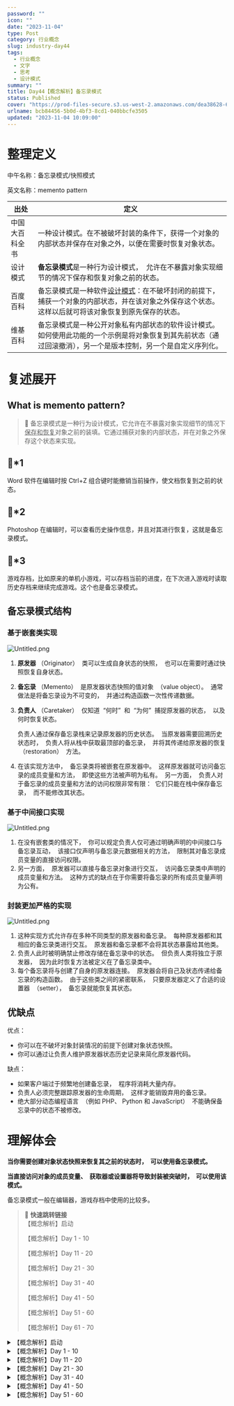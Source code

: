 ```yaml
---
password: ""
icon: ""
date: "2023-11-04"
type: Post
category: 行业概念
slug: industry-day44
tags:
  - 行业概念
  - 文字
  - 思考
  - 设计模式
summary: ""
title: Day44【概念解析】备忘录模式
status: Published
cover: "https://prod-files-secure.s3.us-west-2.amazonaws.com/dea38628-64dc-40fd-8d17-2efa87e3d554/86f96968-f617-4740-a539-e383d7d7f980/jon-tyson-P2aOvMMUJnY-unsplash.jpg?X-Amz-Algorithm=AWS4-HMAC-SHA256&X-Amz-Content-Sha256=UNSIGNED-PAYLOAD&X-Amz-Credential=AKIAT73L2G45HZZMZUHI%2F20231121%2Fus-west-2%2Fs3%2Faws4_request&X-Amz-Date=20231121T120308Z&X-Amz-Expires=3600&X-Amz-Signature=21e3e7ede9289ce7551d5db4344101c489f818dae962c8e06b2475a25f80027e&X-Amz-SignedHeaders=host&x-id=GetObject"
urlname: bcb84456-5b0d-4bf3-8cd1-040bbcfe3505
updated: "2023-11-04 10:09:00"
---
```


# 整理定义

中午名称：备忘录模式/快照模式

英文名称：memento pattern

| 出处           | 定义                                                                                                                                                                                                                                            |
| -------------- | ----------------------------------------------------------------------------------------------------------------------------------------------------------------------------------------------------------------------------------------------- |
| 中国大百科全书 | 一种设计模式。在不被破坏封装的条件下，获得一个对象的内部状态并保存在对象之外，以便在需要时恢复对象状态。                                                                                                                                        |
| 设计模式       | **备忘录模式**是一种行为设计模式，  允许在不暴露对象实现细节的情况下保存和恢复对象之前的状态。                                                                                                                                                  |
| 百度百科       | 备忘录模式是一种软件[设计模式](https://baike.baidu.com/item/%E8%AE%BE%E8%AE%A1%E6%A8%A1%E5%BC%8F?fromModule=lemma_inlink)：在不破坏封闭的前提下，捕获一个对象的内部状态，并在该对象之外保存这个状态。这样以后就可将该对象恢复到原先保存的状态。 |
| 维基百科       | 备忘录模式是一种公开对象私有内部状态的软件设计模式。 如何使用此功能的一个示例是将对象恢复到其先前状态（通过回滚撤消），另一个是版本控制，另一个是自定义序列化。                                                                                 |

# 复述展开

## What is memento pattern?

> 📌 备忘录模式是一种行为设计模式，它允许在不暴露对象实现细节的情况下<u>保存和恢复</u>对象之前的装填。它通过捕获对象的内部状态，并在对象之外保存这个状态来实现。

## 🌰\*1

Word 软件在编辑时按 Ctrl+Z 组合键时能撤销当前操作，使文档恢复到之前的状态。

## 🌰\*2

Photoshop 在编辑时，可以查看历史操作信息，并且对其进行恢复，这就是备忘录模式。

## 🌰\*3

游戏存档，比如原来的单机小游戏，可以存档当前的进度，在下次进入游戏时读取历史存档来继续完成游戏。这个也是备忘录模式。

## 备忘录模式结构

### 基于嵌套类实现

![Untitled.png](https://prod-files-secure.s3.us-west-2.amazonaws.com/dea38628-64dc-40fd-8d17-2efa87e3d554/df5900f9-a872-49cd-a5eb-a55c0a894acb/Untitled.png?X-Amz-Algorithm=AWS4-HMAC-SHA256&X-Amz-Content-Sha256=UNSIGNED-PAYLOAD&X-Amz-Credential=AKIAT73L2G45HZZMZUHI%2F20231121%2Fus-west-2%2Fs3%2Faws4_request&X-Amz-Date=20231121T120413Z&X-Amz-Expires=3600&X-Amz-Signature=e14029db6458a3bd0070bf42b109f4b04a72ba94a7f8ebb23685f68972e89d8e&X-Amz-SignedHeaders=host&x-id=GetObject)

1. **原发器** （Originator）  类可以生成自身状态的快照，  也可以在需要时通过快照恢复自身状态。
2. **备忘录** （Memento）  是原发器状态快照的值对象  （value object）。  通常做法是将备忘录设为不可变的，  并通过构造函数一次性传递数据。
3. **负责人** （Caretaker）  仅知道  “何时”  和  “为何”  捕捉原发器的状态，  以及何时恢复状态。

   负责人通过保存备忘录栈来记录原发器的历史状态。  当原发器需要回溯历史状态时，  负责人将从栈中获取最顶部的备忘录，  并将其传递给原发器的恢复  （restoration）  方法。

4. 在该实现方法中，  备忘录类将被嵌套在原发器中。  这样原发器就可访问备忘录的成员变量和方法，  即使这些方法被声明为私有。  另一方面，  负责人对于备忘录的成员变量和方法的访问权限非常有限：  它们只能在栈中保存备忘录，  而不能修改其状态。

### 基于中间接口实现

![Untitled.png](https://prod-files-secure.s3.us-west-2.amazonaws.com/dea38628-64dc-40fd-8d17-2efa87e3d554/7781b823-f563-42ec-80ca-397a9f855474/Untitled.png?X-Amz-Algorithm=AWS4-HMAC-SHA256&X-Amz-Content-Sha256=UNSIGNED-PAYLOAD&X-Amz-Credential=AKIAT73L2G45HZZMZUHI%2F20231121%2Fus-west-2%2Fs3%2Faws4_request&X-Amz-Date=20231121T120413Z&X-Amz-Expires=3600&X-Amz-Signature=ec45a19ac624477dfa33038ffd1c3dc53eb6baa9a2937643b9b4c636b0bbb6d4&X-Amz-SignedHeaders=host&x-id=GetObject)

1. 在没有嵌套类的情况下，  你可以规定负责人仅可通过明确声明的中间接口与备忘录互动，  该接口仅声明与备忘录元数据相关的方法，  限制其对备忘录成员变量的直接访问权限。
2. 另一方面，  原发器可以直接与备忘录对象进行交互，  访问备忘录类中声明的成员变量和方法。  这种方式的缺点在于你需要将备忘录的所有成员变量声明为公有。

### **封装更加严格的实现**

![Untitled.png](https://prod-files-secure.s3.us-west-2.amazonaws.com/dea38628-64dc-40fd-8d17-2efa87e3d554/68057d87-51d2-476b-9532-26a50bead354/Untitled.png?X-Amz-Algorithm=AWS4-HMAC-SHA256&X-Amz-Content-Sha256=UNSIGNED-PAYLOAD&X-Amz-Credential=AKIAT73L2G45HZZMZUHI%2F20231121%2Fus-west-2%2Fs3%2Faws4_request&X-Amz-Date=20231121T120413Z&X-Amz-Expires=3600&X-Amz-Signature=b8a2303b5266537b94ca5896212f563695293990dee049d58d506f00dcc19a5e&X-Amz-SignedHeaders=host&x-id=GetObject)

1. 这种实现方式允许存在多种不同类型的原发器和备忘录。  每种原发器都和其相应的备忘录类进行交互。  原发器和备忘录都不会将其状态暴露给其他类。
2. 负责人此时被明确禁止修改存储在备忘录中的状态。  但负责人类将独立于原发器，  因为此时恢复方法被定义在了备忘录类中。
3. 每个备忘录将与创建了自身的原发器连接。  原发器会将自己及状态传递给备忘录的构造函数。  由于这些类之间的紧密联系，  只要原发器定义了合适的设置器  （setter），  备忘录就能恢复其状态。

## 优缺点

优点：

- 你可以在不破坏对象封装情况的前提下创建对象状态快照。
- 你可以通过让负责人维护原发器状态历史记录来简化原发器代码。

缺点：

- 如果客户端过于频繁地创建备忘录，  程序将消耗大量内存。
- 负责人必须完整跟踪原发器的生命周期，  这样才能销毁弃用的备忘录。
- 绝大部分动态编程语言  （例如 PHP、 Python 和 JavaScript）  不能确保备忘录中的状态不被修改。

# 理解体会

**当你需要创建对象状态快照来恢复其之前的状态时，  可以使用备忘录模式。**

**当直接访问对象的成员变量、  获取器或设置器将导致封装被突破时，  可以使用该模式。**

备忘录模式一般在编辑器，游戏存档中使用的比较多。

> 📌 **快速跳转链接**  
> 【概念解析】启动
>
> 【概念解析】Day 1 - 10
>
> 【概念解析】Day 11 - 20
>
> 【概念解析】Day 21 - 30
>
> 【概念解析】Day 31 - 40
>
> 【概念解析】Day 41 - 50
>
> 【概念解析】Day 51 - 60
>
> 【概念解析】Day 61 - 70

<details>
<summary>【概念解析】启动</summary>

[bookmark](https://kuangyichen.com/article/industry)

[bookmark](https://kuangyichen.com/article/start-industry-100-words)

</details>

<details>
<summary>【概念解析】Day 1 - 10</summary>

[bookmark](https://kuangyichen.com/article/industry-day1)

[bookmark](https://kuangyichen.com/article/industry-day2)

[bookmark](https://kuangyichen.com/article/industry-day3)

[bookmark](https://kuangyichen.com/article/industry-day4)

[bookmark](https://kuangyichen.com/article/industry-day5)

[bookmark](https://kuangyichen.com/article/industry-day6)

[bookmark](https://kuangyichen.com/article/industry-day7)

[bookmark](https://kuangyichen.com/article/industry-day8)

[bookmark](https://kuangyichen.com/article/industry-day9)

[bookmark](https://kuangyichen.com/article/industry-day10)

</details>

<details>
<summary>【概念解析】Day 11 - 20</summary>

[bookmark](https://kuangyichen.com/article/industry-day11)

[bookmark](https://kuangyichen.com/article/industry-day12)

[bookmark](https://kuangyichen.com/article/industry-day13)

[bookmark](https://kuangyichen.com/article/industry-day14)

[bookmark](https://kuangyichen.com/article/industry-day15)

[bookmark](https://kuangyichen.com/article/industry-day16)

[bookmark](https://kuangyichen.com/article/industry-day17)

[bookmark](https://kuangyichen.com/article/industry-day18)

[bookmark](https://kuangyichen.com/article/industry-day19)

[bookmark](https://kuangyichen.com/article/industry-day20)

</details>

<details>
<summary>【概念解析】Day 21 - 30</summary>

[bookmark](https://kuangyichen.com/article/industry-day21)

[bookmark](https://kuangyichen.com/article/industry-day22)

[bookmark](https://kuangyichen.com/article/industry-day23)

[bookmark](https://kuangyichen.com/article/industry-day24)

[bookmark](https://kuangyichen.com/article/industry-day25)

[bookmark](https://kuangyichen.com/article/industry-day26)

[bookmark](https://kuangyichen.com/article/industry-day27)

[bookmark](https://kuangyichen.com/article/industry-day28)

[bookmark](https://kuangyichen.com/article/industry-day29)

[bookmark](https://kuangyichen.com/article/industry-day30)

</details>

<details>
<summary>【概念解析】Day 31 - 40</summary>

[bookmark](https://kuangyichen.com/article/industry-day31)

[bookmark](https://kuangyichen.com/article/industry-day32)

[bookmark](https://kuangyichen.com/article/industry-day33)

[bookmark](https://kuangyichen.com/article/industry-day34)

[bookmark](https://kuangyichen.com/article/industry-day35)

[bookmark](https://kuangyichen.com/article/industry-day36)

[bookmark](https://kuangyichen.com/article/industry-day37)

[bookmark](https://kuangyichen.com/article/industry-day38)

[bookmark](https://kuangyichen.com/article/industry-day39)

[bookmark](https://kuangyichen.com/article/industry-day40)

</details>

<details>
<summary>【概念解析】Day 41 - 50</summary>

[bookmark](https://kuangyichen.com/article/industry-day41)

[bookmark](https://kuangyichen.com/article/industry-day42)

[bookmark](https://kuangyichen.com/article/industry-day43)

[bookmark](https://kuangyichen.com/article/industry-day44)

[bookmark](https://kuangyichen.com/article/industry-day45)

[bookmark](https://kuangyichen.com/article/industry-day46)

[bookmark](https://kuangyichen.com/article/industry-day47)

[bookmark](https://kuangyichen.com/article/industry-day48)

[bookmark](https://kuangyichen.com/article/industry-day49)

[bookmark](https://kuangyichen.com/article/industry-day50)

</details>

<details>
<summary>【概念解析】Day 51 - 60</summary>

[bookmark](https://kuangyichen.com/article/industry-day51)

[bookmark](https://kuangyichen.com/article/industry-day52)

[bookmark](https://kuangyichen.com/article/industry-day53)

[bookmark](https://kuangyichen.com/article/industry-day54)

[bookmark](https://kuangyichen.com/article/industry-day55)

[bookmark](https://kuangyichen.com/article/industry-day56)

[bookmark](https://kuangyichen.com/article/industry-day57)

[bookmark](https://kuangyichen.com/article/industry-day58)

[bookmark](https://kuangyichen.com/article/industry-day59)

</details>
